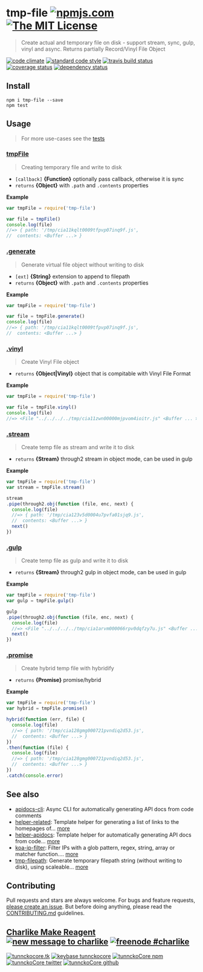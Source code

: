# tmp-file [![npmjs.com][npmjs-img]][npmjs-url] [![The MIT License][license-img]][license-url]

> Create actual and temporary file on disk - support stream, sync, gulp, vinyl and async. Returns partially Record/Vinyl File Object

[![code climate][codeclimate-img]][codeclimate-url] [![standard code style][standard-img]][standard-url] [![travis build status][travis-img]][travis-url] [![coverage status][coveralls-img]][coveralls-url] [![dependency status][david-img]][david-url]


## Install
```
npm i tmp-file --save
npm test
```


## Usage
> For more use-cases see the [tests](./test.js)

### [tmpFile](./index.js#L36)
> Creating temporary file and write to disk

- `[callback]` **{Function}** optionally pass callback, otherwise it is sync
- `returns` **{Object}** with `.path` and `.contents` properties

**Example**
```js
var tmpFile = require('tmp-file')

var file = tmpFile()
console.log(file)
//=> { path: '/tmp/cia11kqlt0009tfpvp07inq9f.js',
//  contents: <Buffer ...> }
```

### [.generate](./index.js#L67)
> Generate virtual file object without writing to disk

- `[ext]` **{String}** extension to append to filepath
- `returns` **{Object}** with `.path` and `.contents` properties

**Example**
```js
var tmpFile = require('tmp-file')

var file = tmpFile.generate()
console.log(file)
//=> { path: '/tmp/cia11kqlt0009tfpvp07inq9f.js',
//  contents: <Buffer ...> }
```

### [.vinyl](./index.js#89)
> Create Vinyl File object

- `returns` **{Object|Vinyl}** object that is compitable with Vinyl File Format

**Example**
```js
var tmpFile = require('tmp-file')

var file = tmpFile.vinyl()
console.log(file)
//=> <File "../../../../tmp/cia11zwn00000mjpvom4ioitr.js" <Buffer ... >>
```

### [.stream](./index.js#L114)
> Create temp file as stream and write it to disk

- `returns` **{Stream}** through2 stream in object mode, can be used in gulp

**Example**
```js
var tmpFile = require('tmp-file')
var stream = tmpFile.stream()

stream
.pipe(through2.obj(function (file, enc, next) {
  console.log(file)
  //=> { path: '/tmp/cia123v5d0004u7pvfa01sjq9.js',
  //  contents: <Buffer ...> }
  next()
})
```

### [.gulp](./index.js#L140)
> Create temp file as gulp and write it to disk

- `returns` **{Stream}** through2 gulp in object mode, can be used in gulp

**Example**
```js
var tmpFile = require('tmp-file')
var gulp = tmpFile.gulp()

gulp
.pipe(through2.obj(function (file, enc, next) {
  console.log(file)
  //=> <File "../../../../tmp/cia1arvm000066rpv0dqfzy7u.js" <Buffer ... >>
  next()
})
```

### [.promise](./index.js#L172)
> Create hybrid temp file with hybridify

- `returns` **{Promise}** promise/hybrid

**Example**
```js
var tmpFile = require('tmp-file')
var hybrid = tmpFile.promise()

hybrid(function (err, file) {
  console.log(file)
  //=> { path: '/tmp/cia128gmg000721pvndiq2d53.js',
  //  contents: <Buffer ...> }
})
.then(function (file) {
  console.log(file)
  //=> { path: '/tmp/cia128gmg000721pvndiq2d53.js',
  //  contents: <Buffer ...> }
})
.catch(console.error)
```


## See also
- [apidocs-cli](https://github.com/tunnckocore/apidocs-cli): Async CLI for automatically generating API docs from code comments
- [helper-related](https://github.com/helpers/helper-related): Template helper for generating a list of links to the homepages of… [more](https://github.com/helpers/helper-related)
- [helper-apidocs](https://github.com/jonschlinkert/helper-apidocs): Template helper for automatically generating API docs from code… [more](https://github.com/jonschlinkert/helper-apidocs)
- [koa-ip-filter](https://github.com/tunnckocore/koa-ip-filter): Filter IPs with a glob pattern, regex, string, array or matcher function.… [more](https://github.com/tunnckocore/koa-ip-filter)
- [tmp-filepath](https://github.com/tunnckocore/tmp-filepath): Generate temporary filepath string (without writing to disk), using scaleable… [more](https://github.com/tunnckocore/tmp-filepath)


## Contributing

Pull requests and stars are always welcome. For bugs and feature requests, [please create an issue](https://github.com/tunnckoCore/tmp-file/issues/new).
But before doing anything, please read the [CONTRIBUTING.md](./CONTRIBUTING.md) guidelines.


## [Charlike Make Reagent](http://j.mp/1stW47C) [![new message to charlike][new-message-img]][new-message-url] [![freenode #charlike][freenode-img]][freenode-url]

[![tunnckocore.tk][author-www-img]][author-www-url] [![keybase tunnckocore][keybase-img]][keybase-url] [![tunnckoCore npm][author-npm-img]][author-npm-url] [![tunnckoCore twitter][author-twitter-img]][author-twitter-url] [![tunnckoCore github][author-github-img]][author-github-url]


[npmjs-url]: https://www.npmjs.com/package/tmp-file
[npmjs-img]: https://img.shields.io/npm/v/tmp-file.svg?label=tmp-file

[license-url]: https://github.com/tunnckoCore/tmp-file/blob/master/LICENSE.md
[license-img]: https://img.shields.io/badge/license-MIT-blue.svg


[codeclimate-url]: https://codeclimate.com/github/tunnckoCore/tmp-file
[codeclimate-img]: https://img.shields.io/codeclimate/github/tunnckoCore/tmp-file.svg

[travis-url]: https://travis-ci.org/tunnckoCore/tmp-file
[travis-img]: https://img.shields.io/travis/tunnckoCore/tmp-file.svg

[coveralls-url]: https://coveralls.io/r/tunnckoCore/tmp-file
[coveralls-img]: https://img.shields.io/coveralls/tunnckoCore/tmp-file.svg

[david-url]: https://david-dm.org/tunnckoCore/tmp-file
[david-img]: https://img.shields.io/david/tunnckoCore/tmp-file.svg

[standard-url]: https://github.com/feross/standard
[standard-img]: https://img.shields.io/badge/code%20style-standard-brightgreen.svg


[author-www-url]: http://www.tunnckocore.tk
[author-www-img]: https://img.shields.io/badge/www-tunnckocore.tk-fe7d37.svg

[keybase-url]: https://keybase.io/tunnckocore
[keybase-img]: https://img.shields.io/badge/keybase-tunnckocore-8a7967.svg

[author-npm-url]: https://www.npmjs.com/~tunnckocore
[author-npm-img]: https://img.shields.io/badge/npm-~tunnckocore-cb3837.svg

[author-twitter-url]: https://twitter.com/tunnckoCore
[author-twitter-img]: https://img.shields.io/badge/twitter-@tunnckoCore-55acee.svg

[author-github-url]: https://github.com/tunnckoCore
[author-github-img]: https://img.shields.io/badge/github-@tunnckoCore-4183c4.svg

[freenode-url]: http://webchat.freenode.net/?channels=charlike
[freenode-img]: https://img.shields.io/badge/freenode-%23charlike-5654a4.svg

[new-message-url]: https://github.com/tunnckoCore/messages
[new-message-img]: https://img.shields.io/badge/send%20me-message-green.svg

